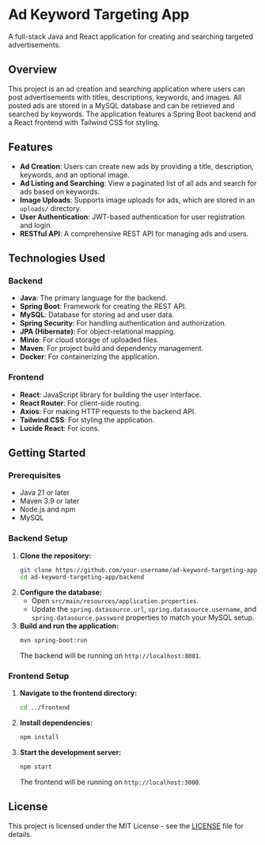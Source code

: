 # Ad Keyword Targeting App

A full-stack Java and React application for creating and searching targeted advertisements.

## Overview

This project is an ad creation and searching application where users can post advertisements with titles, descriptions, keywords, and images. All posted ads are stored in a MySQL database and can be retrieved and searched by keywords. The application features a Spring Boot backend and a React frontend with Tailwind CSS for styling.

## Features

  * **Ad Creation**: Users can create new ads by providing a title, description, keywords, and an optional image.
  * **Ad Listing and Searching**: View a paginated list of all ads and search for ads based on keywords.
  * **Image Uploads**: Supports image uploads for ads, which are stored in an `uploads/` directory.
  * **User Authentication**: JWT-based authentication for user registration and login.
  * **RESTful API**: A comprehensive REST API for managing ads and users.

## Technologies Used

### Backend

  * **Java**: The primary language for the backend.
  * **Spring Boot**: Framework for creating the REST API.
  * **MySQL**: Database for storing ad and user data.
  * **Spring Security**: For handling authentication and authorization.
  * **JPA (Hibernate)**: For object-relational mapping.
  * **Minio**: For cloud storage of uploaded files.
  * **Maven**: For project build and dependency management.
  * **Docker**: For containerizing the application.

### Frontend

  * **React**: JavaScript library for building the user interface.
  * **React Router**: For client-side routing.
  * **Axios**: For making HTTP requests to the backend API.
  * **Tailwind CSS**: For styling the application.
  * **Lucide React**: For icons.

## Getting Started

### Prerequisites

  * Java 21 or later
  * Maven 3.9 or later
  * Node.js and npm
  * MySQL

### Backend Setup

1.  **Clone the repository:**
    ```bash
    git clone https://github.com/your-username/ad-keyword-targeting-app.git
    cd ad-keyword-targeting-app/backend
    ```
2.  **Configure the database:**
      * Open `src/main/resources/application.properties`.
      * Update the `spring.datasource.url`, `spring.datasource.username`, and `spring.datasource.password` properties to match your MySQL setup.
3.  **Build and run the application:**
    ```bash
    mvn spring-boot:run
    ```
    The backend will be running on `http://localhost:8081`.

### Frontend Setup

1.  **Navigate to the frontend directory:**
    ```bash
    cd ../frontend
    ```
2.  **Install dependencies:**
    ```bash
    npm install
    ```
3.  **Start the development server:**
    ```bash
    npm start
    ```
    The frontend will be running on `http://localhost:3000`.

## License

This project is licensed under the MIT License - see the [LICENSE](https://www.google.com/search?q=LICENSE) file for details.
